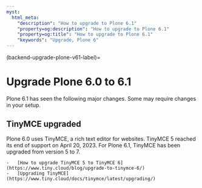 ```yaml
---
myst:
  html_meta:
    "description": "How to upgrade to Plone 6.1"
    "property=og:description": "How to upgrade to Plone 6.1"
    "property=og:title": "How to upgrade to Plone 6.1"
    "keywords": "Upgrade, Plone 6"
---
```


(backend-upgrade-plone-v61-label)=

# Upgrade Plone 6.0 to 6.1

Plone 6.1 has seen the following major changes.
Some may require changes in your setup.


## TinyMCE upgraded

Plone 6.0 uses TinyMCE, a rich text editor for websites.
TinyMCE 5 reached its end of support on April 20, 2023.
For Plone 6.1, TinyMCE has been upgraded from version 5 to 7.

```{seealso}
-   [How to upgrade TinyMCE 5 to TinyMCE 6](https://www.tiny.cloud/blog/upgrade-to-tinymce-6/)
-   [Upgrading TinyMCE](https://www.tiny.cloud/docs/tinymce/latest/upgrading/)
```
